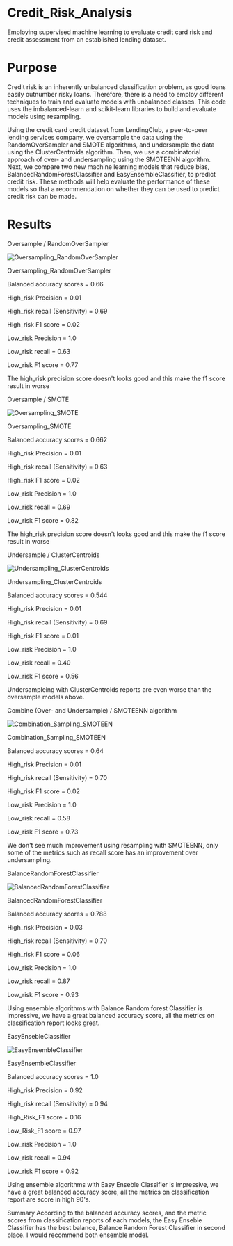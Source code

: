 # Credit_Risk_Analysis
Employing supervised machine learning to evaluate credit card risk and credit assessment from an established lending dataset.

# Purpose
Credit risk is an inherently unbalanced classification problem, as good loans easily outnumber risky loans. Therefore, there is a need to employ different techniques to train and evaluate models with unbalanced classes. This code uses the imbalanced-learn and scikit-learn libraries to build and evaluate models using resampling.

Using the credit card credit dataset from LendingClub, a peer-to-peer lending services company, we oversample the data using the RandomOverSampler and SMOTE algorithms, and undersample the data using the ClusterCentroids algorithm. Then, we use a combinatorial approach of over- and undersampling using the SMOTEENN algorithm. Next, we compare two new machine learning models that reduce bias, BalancedRandomForestClassifier and EasyEnsembleClassifier, to predict credit risk. These methods will help evaluate the performance of these models so that a recommendation on whether they can be used to predict credit risk can be made.

# Results
Oversample / RandomOverSampler

![Oversampling_RandomOverSampler](https://user-images.githubusercontent.com/102339838/182047757-210a5bf8-f7ce-48e9-a48e-c43a85c06e05.png)

Oversampling_RandomOverSampler

Balanced accuracy scores = 0.66

High_risk Precision = 0.01

High_risk recall (Sensitivity) = 0.69

High_risk F1 score = 0.02

Low_risk Precision = 1.0

Low_risk recall = 0.63

Low_risk F1 score = 0.77

The high_risk precision score doesn't looks good and this make the f1 score result in worse

Oversample / SMOTE

![Oversampling_SMOTE](https://user-images.githubusercontent.com/102339838/182047767-c4e514c0-294a-4e6b-aa19-b6388652c672.png)

Oversampling_SMOTE

Balanced accuracy scores = 0.662

High_risk Precision = 0.01

High_risk recall (Sensitivity) = 0.63

High_risk F1 score = 0.02

Low_risk Precision = 1.0

Low_risk recall = 0.69

Low_risk F1 score = 0.82

The high_risk precision score doesn't looks good and this make the f1 score result in worse

Undersample / ClusterCentroids

![Undersampling_ClusterCentroids](https://user-images.githubusercontent.com/102339838/182047778-a3c344cf-e192-421f-8089-189d819b1aea.png)

Undersampling_ClusterCentroids

Balanced accuracy scores = 0.544

High_risk Precision = 0.01

High_risk recall (Sensitivity) = 0.69

High_risk F1 score = 0.01

Low_risk Precision = 1.0

Low_risk recall = 0.40

Low_risk F1 score = 0.56

Undersampleing with ClusterCentroids reports are even worse than the oversample models above.

Combine (Over- and Undersample) / SMOTEENN algorithm

![Combination_Sampling_SMOTEEN](https://user-images.githubusercontent.com/102339838/182047787-b3306fa3-4817-4c60-8f97-c93643432559.png)

Combination_Sampling_SMOTEEN

Balanced accuracy scores = 0.64

High_risk Precision = 0.01

High_risk recall (Sensitivity) = 0.70

High_risk F1 score = 0.02

Low_risk Precision = 1.0

Low_risk recall = 0.58

Low_risk F1 score = 0.73

We don't see much improvement using resampling with SMOTEENN, only some of the metrics such as recall score has an improvement over undersampling.

BalanceRandomForestClassifier

![BalancedRandomForestClassifier](https://user-images.githubusercontent.com/102339838/182047793-324f2bcd-65c7-4c0b-b952-7818976cc02d.png)

BalancedRandomForestClassifier

Balanced accuracy scores = 0.788

High_risk Precision = 0.03

High_risk recall (Sensitivity) = 0.70

High_risk F1 score = 0.06

Low_risk Precision = 1.0

Low_risk recall = 0.87

Low_risk F1 score = 0.93

Using ensemble algorithms with Balance Random forest Classifier is impressive, we have a great balanced accuracy score, all the metrics on classification report looks great.

EasyEnsebleClassifier

![EasyEnsembleClassifier](https://user-images.githubusercontent.com/102339838/182047799-3f761af7-65c3-4a20-8b2b-0fd0cf5eda69.png)

EasyEnsembleClassifier

Balanced accuracy scores = 1.0

High_risk Precision = 0.92

High_risk recall (Sensitivity) = 0.94

High_Risk_F1 score = 0.16

Low_Risk_F1 score = 0.97

Low_risk Precision = 1.0

Low_risk recall = 0.94

Low_risk F1 score = 0.92

Using ensemble algorithms with Easy Enseble Classifier is impressive, we have a great balanced accuracy score, all the metrics on classification report are score in high 90's.

Summary
According to the balanced accuracy scores, and the metric scores from classification reports of each models, the Easy Enseble Classifier has the best balance, Balance Random Forest Classifier in second place. I would recommend both ensemble model.
